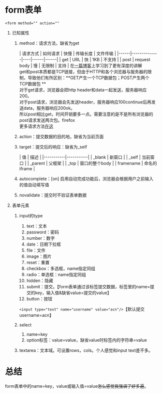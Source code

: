# form表单

    <form method="" action=""

1. 已知属性
    1. method：请求方法，缺省为get

       | 请求方式 | 如何请求         | 快慢 | 传输长度 | 文件传输 |
                                                  |------|--------------|----|------|------|
       | get  | URL          | 快  | 1KB  | 不支持  |
       | post | request body | 慢  | 无限制  | 支持   |
       在[一篇博客](https://cloud.tencent.com/developer/article/1915518)上学习到了更有深度的讲解
       <br>get和post本质都是TCP链接，但由于HTTP和各个浏览器与服务器的限制，导致他们有所区别：**GET产生一个TCP数据包；POST产生两个TCP数据包
       **
       <br>对于get请求，浏览器会把http header和data一起发送，服务器响应200。<br>
       对于post请求，浏览器会先发送header，服务器响应100continue后再发送data，服务器响应200ok。<br>
       所以post相比get，时间开销要多一点。需要注意的是不是所有浏览器的post请求发送两次包。firefox
       <br>更多请求方法[在这](https://www.runoob.com/http/http-methods.html)
    2. action：提交数据的目的地，缺省为当前页面
    3. target：提交后的响应：缺省为_self

       | 值         | 描述        |
                                                   |-----------|-----------|
       | _blank    | 新窗口       |
       | _self     | 当前窗口      |
       | _parent   | 父框架       |
       | _top      | 窗口的整个body |
       | framename | 命名的iframe |
    4. autocomplete：[on] 启用自动完成功能后，浏览器会根据用户之前输入的值自动填写值
    5. novalidate：提交时不验证表单数据
2. 表单元素
    1. input的type
        1. text：文本
        2. password：密码
        3. number：数字
        4. date：日期下拉框
        5. file：文件
        6. image：图片
        7. reset：重置
        8. checkbox：多选框，name指定同组
        9. radio：单选框：name指定同组
        10. hidden：隐藏
        11. submit：提交。【form表单通过该标签提交数据，标签里的name=提交的key，输入值&缺省value=提交的value】
        12. button：按钮

       `<input type="text" name="username" value="acn"/>`【默认提交username=acn】
    2. select
        1. name=key
        2. option标签：value=value，缺省value时标签内的字符串=value
    3. textarea：文本域。可设置rows，cols。个人感觉和input text差不多。
       

# 总结
form表单中的name=key，value或输入值=value~~怎么感觉我强调了好多遍~~。